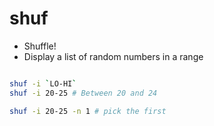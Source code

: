 # shuf

- Shuffle!
- Display a list of random numbers in a range

```sh

shuf -i `LO-HI`
shuf -i 20-25 # Between 20 and 24

shuf -i 20-25 -n 1 # pick the first
```
